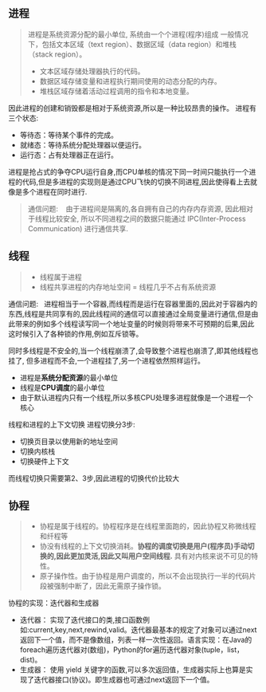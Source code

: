 ## 进程

>进程是系统资源分配的最小单位, 系统由一个个进程(程序)组成
一般情况下，包括文本区域（text region）、数据区域（data region）和堆栈（stack region）。
>- 文本区域存储处理器执行的代码。
>- 数据区域存储变量和进程执行期间使用的动态分配的内存。
>- 堆栈区域存储着活动过程调用的指令和本地变量。


因此进程的创建和销毁都是相对于系统资源,所以是一种比较昂贵的操作。
进程有三个状态:
- 等待态：等待某个事件的完成。
- 就绪态：等待系统分配处理器以便运行。
- 运行态：占有处理器正在运行。

进程是抢占式的争夺CPU运行自身,而CPU单核的情况下同一时间只能执行一个进程的代码,但是多进程的实现则是通过CPU飞快的切换不同进程,因此使得看上去就像是多个进程在同时进行.

>通信问题:    由于进程间是隔离的,各自拥有自己的内存内存资源, 因此相对于线程比较安全, 所以不同进程之间的数据只能通过 IPC(Inter-Process Communication) 进行通信共享.

## 线程


>- 线程属于进程 
>- 线程共享进程的内存地址空间
>= 线程几乎不占有系统资源

通信问题:   进程相当于一个容器,而线程而是运行在容器里面的,因此对于容器内的东西,线程是共同享有的,因此线程间的通信可以直接通过全局变量进行通信,但是由此带来的例如多个线程读写同一个地址变量的时候则将带来不可预期的后果,因此这时候引入了各种锁的作用,例如互斥锁等。


同时多线程是不安全的,当一个线程崩溃了,会导致整个进程也崩溃了,即其他线程也挂了,
但多进程而不会,一个进程挂了,另一个进程依然照样运行。

- 进程是**系统分配资源**的最小单位
- 线程是**CPU调度**的最小单位
- 由于默认进程内只有一个线程,所以多核CPU处理多进程就像是一个进程一个核心

线程和进程的上下文切换
进程切换分3步:
- 切换页目录以使用新的地址空间
- 切换内核栈
- 切换硬件上下文

而线程切换只需要第2、3步,因此进程的切换代价比较大

## 协程

>- 协程是属于线程的。协程程序是在线程里面跑的，因此协程又称微线程和纤程等
>- 协没有线程的上下文切换消耗。**协程的调度切换是用户(程序员)手动切换的,因此更加灵活,因此又叫用户空间线程.** 具有对内核来说不可见的特性。
>- 原子操作性。由于协程是用户调度的，所以不会出现执行一半的代码片段被强制中断了，因此无需原子操作锁。


协程的实现：迭代器和生成器

- 迭代器： 实现了迭代接口的类,接口函数例如:current,key,next,rewind,valid。迭代器最基本的规定了对象可以通过next返回下一个值，而不是像数组，列表一样一次性返回。语言实现：在Java的foreach遍历迭代器对(数组)，Python的for遍历迭代器对象(tuple，list，dist)。
- 生成器： 使用 yield 关键字的函数,可以多次返回值，生成器实际上也算是实现了迭代器接口(协议)。即生成器也可通过next返回下一个值。
